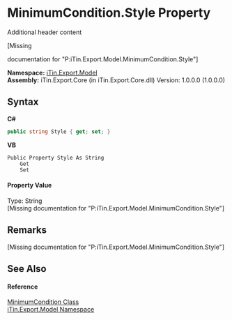 # MinimumCondition.Style Property 
Additional header content 

\[Missing <summary> documentation for "P:iTin.Export.Model.MinimumCondition.Style"\]

**Namespace:**&nbsp;<a href="N_iTin_Export_Model">iTin.Export.Model</a><br />**Assembly:**&nbsp;iTin.Export.Core (in iTin.Export.Core.dll) Version: 1.0.0.0 (1.0.0.0)

## Syntax

**C#**<br />
``` C#
public string Style { get; set; }
```

**VB**<br />
``` VB
Public Property Style As String
	Get
	Set
```


#### Property Value
Type: String<br />\[Missing <value> documentation for "P:iTin.Export.Model.MinimumCondition.Style"\]

## Remarks
\[Missing <remarks> documentation for "P:iTin.Export.Model.MinimumCondition.Style"\]

## See Also


#### Reference
<a href="T_iTin_Export_Model_MinimumCondition">MinimumCondition Class</a><br /><a href="N_iTin_Export_Model">iTin.Export.Model Namespace</a><br />